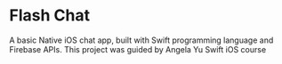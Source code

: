 # Flash Chat
A basic Native iOS chat app, built with Swift programming language and Firebase APIs. This project was guided by Angela Yu Swift iOS course

